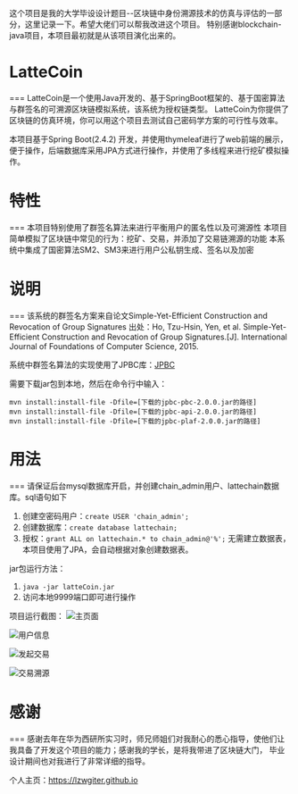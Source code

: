 这个项目是我的大学毕设设计题目--区块链中身份溯源技术的仿真与评估的一部分，这里记录一下。希望大佬们可以帮我改进这个项目。 特别感谢blockchain-java项目，本项目最初就是从该项目演化出来的。

# LatteCoin
===
LatteCoin是一个使用Java开发的、基于SpringBoot框架的、基于国密算法与群签名的可溯源区块链模拟系统，该系统为授权链类型。 LatteCoin为你提供了区块链的仿真环境，你可以用这个项目去测试自己密码学方案的可行性与效率。

本项目基于Spring Boot(2.4.2) 开发，并使用thymeleaf进行了web前端的展示，便于操作，后端数据库采用JPA方式进行操作，并使用了多线程来进行挖矿模拟操作。

# 特性
===
本项目特别使用了群签名算法来进行平衡用户的匿名性以及可溯源性
本项目简单模拟了区块链中常见的行为：挖矿、交易，并添加了交易链溯源的功能
本系统中集成了国密算法SM2、SM3来进行用户公私钥生成、签名以及加密

# 说明
===
该系统的群签名方案来自论文Simple-Yet-Efficient Construction and Revocation of Group Signatures 出处：Ho, Tzu-Hsin, Yen, et al.
Simple-Yet-Efficient Construction and Revocation of Group Signatures.[J]. International Journal of Foundations of
Computer Science, 2015.

系统中群签名算法的实现使用了JPBC库：[JPBC](http://gas.dia.unisa.it/projects/jpbc/index.html#.YLtWSL7itEZ)

需要下载jar包到本地，然后在命令行中输入：

```
mvn install:install-file -Dfile=[下载的jpbc-pbc-2.0.0.jar的路径]
mvn install:install-file -Dfile=[下载的jpbc-api-2.0.0.jar的路径]
mvn install:install-file -Dfile=[下载的jpbc-plaf-2.0.0.jar的路径]
```

# 用法
===
请保证后台mysql数据库开启，并创建chain_admin用户、lattechain数据库。sql语句如下

1. 创建空密码用户：`create USER 'chain_admin';`
2. 创建数据库：`create database lattechain;`
3. 授权：`grant ALL on lattechain.* to chain_admin@'%';`
   无需建立数据表，本项目使用了JPA，会自动根据对象创建数据表。

jar包运行方法：

1. `java -jar latteCoin.jar`
2. 访问本地9999端口即可进行操作

项目运行截图：
![主页面](https://gitee.com/float311/host-md-image/raw/master/img/20220409112549.png)

![用户信息](https://gitee.com/float311/host-md-image/raw/master/img/20220409112646.png)

![发起交易](https://gitee.com/float311/host-md-image/raw/master/img/20220409112720.png)

![交易溯源](https://gitee.com/float311/host-md-image/raw/master/img/20220409112801.png)

# 感谢
===
感谢去年在华为西研所实习时，师兄师姐们对我耐心的悉心指导，使他们让我具备了开发这个项目的能力；感谢我的学长，是将我带进了区块链大门， 毕业设计期间也对我进行了非常详细的指导。

个人主页：https://lzwgiter.github.io